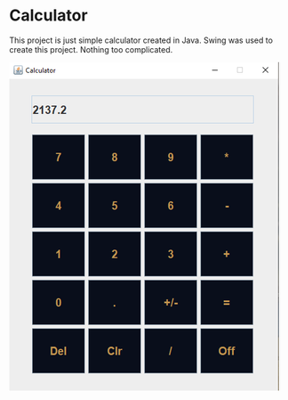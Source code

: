 # Calculator

This project is just simple calculator created in Java.
Swing was used to create this project.
Nothing too complicated.

![scr1!](screenshots/calc.png)
